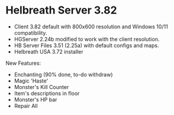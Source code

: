 # Helbreath Server 3.82

- Client 3.82 default with 800x600 resolution and Windows 10/11 compatibility.
- HGServer 2.24b modified to work with the client resolution.
- HB Server Files 3.51 (2.25a) with default configs and maps.
- Helbreath USA 3.72 installer

New Features:
- Enchanting (90% done, to-do withdraw)
- Magic 'Haste'
- Monster's Kill Counter
- Item's descriptions in floor
- Monster's HP bar
- Repair All
